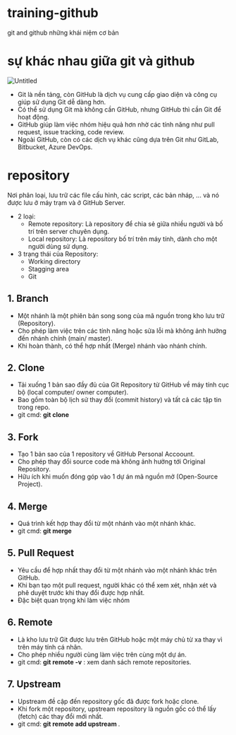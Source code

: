 # training-github
git and github
những khái niệm cơ bản
# sự khác nhau giữa git và github
![Untitled](https://github.com/user-attachments/assets/4f33f5d3-ad06-406d-bd87-655a86376881)

- Git là nền tảng, còn GitHub là dịch vụ cung cấp giao diện và công cụ giúp sử dụng Git dễ dàng hơn.
- Có thể sử dụng Git mà không cần GitHub, nhưng GitHub thì cần Git để hoạt động.
- GitHub giúp làm việc nhóm hiệu quả hơn nhờ các tính năng như pull request, issue tracking, code review.
- Ngoài GitHub, còn có các dịch vụ khác cũng dựa trên Git như GitLab, Bitbucket, Azure DevOps.
# repository
Nơi phân loại, lưu trữ các file cấu hình, các script, các bản nháp, ... và nó được lưu ở máy trạm và ở GitHub Server.
- 2 loại:
  + Remote repository: Là repository để chia sẻ giữa nhiều người và bố trí trên server chuyên dụng.
  + Local repository: Là repository bố trí trên máy tính, dành cho một người dùng sử dụng.
- 3 trạng thái của Repository:
  + Working directory
  + Stagging area
  + Git 
## 1. Branch
- Một nhánh là một phiên bản song song của mã nguồn trong kho lưu trữ (Repository).
- Cho phép làm việc trên các tính năng hoặc sửa lỗi mà không ảnh hưởng đến nhánh chính (main/ master).
- Khi hoàn thành, có thể hợp nhất (Merge) nhánh vào nhánh chính.
## 2. Clone
- Tải xuống 1 bản sao đầy đủ của Git Repository từ GitHub về máy tính cục bộ (local computer/ owner computer).
- Bao gồm toàn bộ lịch sử thay đổi (commit history) và tất cả các tập tin trong repo.
- git cmd: **git clone <repo-url>**
## 3. Fork 
- Tạo 1 bản sao của 1 repository về GitHub Personal Accoount.
- Cho phép thay đổi source code mà không ảnh hưởng tới Original Repository.
- Hữu ích khi muốn đóng góp vào 1 dự án mã nguồn mở (Open-Source Project).
## 4. Merge
- Quá trình kết hợp thay đổi từ một nhánh vào một nhánh khác.
- git cmd: **git merge <branch-name>**
## 5. Pull Request 
- Yêu cầu để hợp nhất thay đổi từ một nhánh vào một nhánh khác trên GitHub.
- Khi bạn tạo một pull request, người khác có thể xem xét, nhận xét và phê duyệt trước khi thay đổi được hợp nhất.
- Đặc biệt quan trọng khi làm việc nhóm
## 6. Remote
- Là kho lưu trữ Git được lưu trên GitHub hoặc một máy chủ từ xa thay vì trên máy tính cá nhân.
- Cho phép nhiều người cùng làm việc trên cùng một dự án.
- git cmd: **git remote -v** : xem danh sách remote repositories.
## 7. Upstream
- Upstream đề cập đến repository gốc đã được fork hoặc clone.
- Khi fork một repository, upstream repository là nguồn gốc có thể lấy (fetch) các thay đổi mới nhất.
- git cmd: **git remote add upstream <original-repo-url>**.
